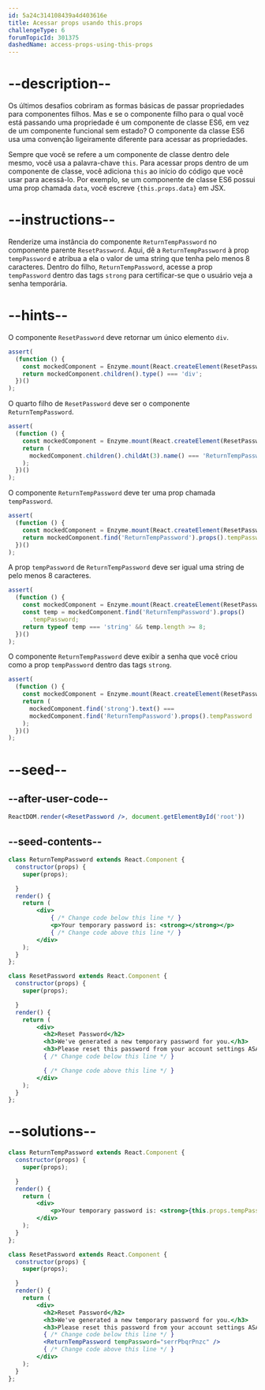 ```yaml
---
id: 5a24c314108439a4d403616e
title: Acessar props usando this.props
challengeType: 6
forumTopicId: 301375
dashedName: access-props-using-this-props
---
```


# --description--

Os últimos desafios cobriram as formas básicas de passar propriedades para componentes filhos. Mas e se o componente filho para o qual você está passando uma propriedade é um componente de classe ES6, em vez de um componente funcional sem estado? O componente da classe ES6 usa uma convenção ligeiramente diferente para acessar as propriedades.

Sempre que você se refere a um componente de classe dentro dele mesmo, você usa a palavra-chave `this`. Para acessar props dentro de um componente de classe, você adiciona `this` ao início do código que você usar para acessá-lo. Por exemplo, se um componente de classe ES6 possui uma prop chamada `data`, você escreve `{this.props.data}` em JSX.

# --instructions--

Renderize uma instância do componente `ReturnTempPassword` no componente parente `ResetPassword`. Aqui, dê a `ReturnTempPassword` à prop `tempPassword` e atribua a ela o valor de uma string que tenha pelo menos 8 caracteres. Dentro do filho, `ReturnTempPassword`, acesse a prop `tempPassword` dentro das tags `strong` para certificar-se que o usuário veja a senha temporária.

# --hints--

O componente `ResetPassword` deve retornar um único elemento `div`.

```js
assert(
  (function () {
    const mockedComponent = Enzyme.mount(React.createElement(ResetPassword));
    return mockedComponent.children().type() === 'div';
  })()
);
```

O quarto filho de `ResetPassword` deve ser o componente `ReturnTempPassword`.

```js
assert(
  (function () {
    const mockedComponent = Enzyme.mount(React.createElement(ResetPassword));
    return (
      mockedComponent.children().childAt(3).name() === 'ReturnTempPassword'
    );
  })()
);
```

O componente `ReturnTempPassword` deve ter uma prop chamada `tempPassword`.

```js
assert(
  (function () {
    const mockedComponent = Enzyme.mount(React.createElement(ResetPassword));
    return mockedComponent.find('ReturnTempPassword').props().tempPassword;
  })()
);
```

A prop `tempPassword` de `ReturnTempPassword` deve ser igual uma string de pelo menos 8 caracteres.

```js
assert(
  (function () {
    const mockedComponent = Enzyme.mount(React.createElement(ResetPassword));
    const temp = mockedComponent.find('ReturnTempPassword').props()
      .tempPassword;
    return typeof temp === 'string' && temp.length >= 8;
  })()
);
```

O componente `ReturnTempPassword` deve exibir a senha que você criou como a prop `tempPassword` dentro das tags `strong`.

```js
assert(
  (function () {
    const mockedComponent = Enzyme.mount(React.createElement(ResetPassword));
    return (
      mockedComponent.find('strong').text() ===
      mockedComponent.find('ReturnTempPassword').props().tempPassword
    );
  })()
);
```

# --seed--

## --after-user-code--

```jsx
ReactDOM.render(<ResetPassword />, document.getElementById('root'))
```

## --seed-contents--

```jsx
class ReturnTempPassword extends React.Component {
  constructor(props) {
    super(props);

  }
  render() {
    return (
        <div>
            { /* Change code below this line */ }
            <p>Your temporary password is: <strong></strong></p>
            { /* Change code above this line */ }
        </div>
    );
  }
};

class ResetPassword extends React.Component {
  constructor(props) {
    super(props);

  }
  render() {
    return (
        <div>
          <h2>Reset Password</h2>
          <h3>We've generated a new temporary password for you.</h3>
          <h3>Please reset this password from your account settings ASAP.</h3>
          { /* Change code below this line */ }

          { /* Change code above this line */ }
        </div>
    );
  }
};
```

# --solutions--

```jsx
class ReturnTempPassword extends React.Component {
  constructor(props) {
    super(props);

  }
  render() {
    return (
        <div>
            <p>Your temporary password is: <strong>{this.props.tempPassword}</strong></p>
        </div>
    );
  }
};

class ResetPassword extends React.Component {
  constructor(props) {
    super(props);

  }
  render() {
    return (
        <div>
          <h2>Reset Password</h2>
          <h3>We've generated a new temporary password for you.</h3>
          <h3>Please reset this password from your account settings ASAP.</h3>
          { /* Change code below this line */ }
          <ReturnTempPassword tempPassword="serrPbqrPnzc" />
          { /* Change code above this line */ }
        </div>
    );
  }
};
```
